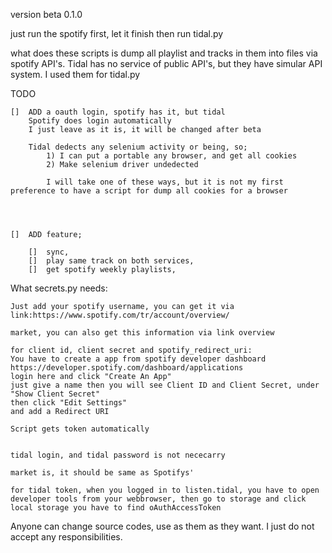 version beta 0.1.0

just run the spotify first, let it finish
then run tidal.py

what does these scripts is dump all playlist and tracks in them into files via spotify API's. Tidal has no service of public API's, but they have simular API system. I used them for tidal.py

TODO

    []  ADD a oauth login, spotify has it, but tidal
        Spotify does login automatically
        I just leave as it is, it will be changed after beta
    
        Tidal dedects any selenium activity or being, so;
            1) I can put a portable any browser, and get all cookies
            2) Make selenium driver undedected

            I will take one of these ways, but it is not my first preference to have a script for dump all cookies for a browser




    []  ADD feature;

        []  sync,
        []  play same track on both services,
        []  get spotify weekly playlists,




What secrets.py needs:

    Just add your spotify username, you can get it via link:https://www.spotify.com/tr/account/overview/

    market, you can also get this information via link overview

    for client id, client secret and spotify_redirect_uri:
    You have to create a app from spotify developer dashboard
    https://developer.spotify.com/dashboard/applications
    login here and click "Create An App"
    just give a name then you will see Client ID and Client Secret, under "Show Client Secret"
    then click "Edit Settings"
    and add a Redirect URI

    Script gets token automatically


    tidal login, and tidal password is not nececarry

    market is, it should be same as Spotifys'

    for tidal token, when you logged in to listen.tidal, you have to open developer tools from your webbrowser, then go to storage and click local storage you have to find oAuthAccessToken



Anyone can change source codes, use as them as they want. I just do not accept any responsibilities.

